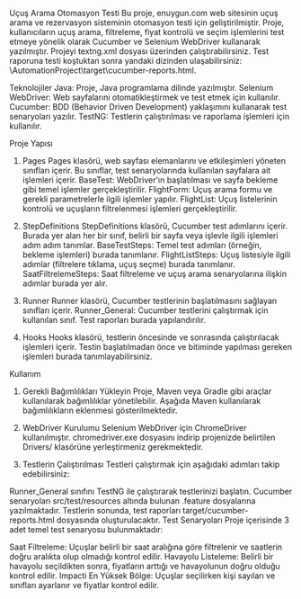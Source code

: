 Uçuş Arama Otomasyon Testi
Bu proje, enuygun.com web sitesinin uçuş arama ve rezervasyon sisteminin otomasyon testi için geliştirilmiştir. Proje, kullanıcıların uçuş arama, filtreleme, fiyat kontrolü ve seçim işlemlerini test etmeye yönelik olarak Cucumber ve Selenium WebDriver kullanarak yazılmıştır. Projeyi textng.xml dosyası üzerinden çalıştırabilirsiniz. Test raporuna testi koştuktan sonra yandaki dizinden ulaşabilirsiniz: \AutomationProject\target\cucumber-reports.html.

Teknolojiler
Java: Proje, Java programlama dilinde yazılmıştır.
Selenium WebDriver: Web sayfalarını otomatikleştirmek ve test etmek için kullanılır.
Cucumber: BDD (Behavior Driven Development) yaklaşımını kullanarak test senaryoları yazılır.
TestNG: Testlerin çalıştırılması ve raporlama işlemleri için kullanılır.

Proje Yapısı
1. Pages
Pages klasörü, web sayfası elemanlarını ve etkileşimleri yöneten sınıfları içerir. Bu sınıflar, test senaryolarında kullanılan sayfalara ait işlemleri içerir.
BaseTest: WebDriver'ın başlatılması ve sayfa bekleme gibi temel işlemler gerçekleştirilir.
FlightForm: Uçuş arama formu ve gerekli parametrelerle ilgili işlemler yapılır.
FlightList: Uçuş listelerinin kontrolü ve uçuşların filtrelenmesi işlemleri gerçekleştirilir.

2. StepDefinitions
StepDefinitions klasörü, Cucumber test adımlarını içerir. Burada yer alan her bir sınıf, belirli bir sayfa veya işlevle ilgili işlemleri adım adım tanımlar.
BaseTestSteps: Temel test adımları (örneğin, bekleme işlemleri) burada tanımlanır.
FlightListSteps: Uçuş listesiyle ilgili adımlar (filtrelere tıklama, uçuş seçme) burada tanımlanır.
SaatFiltrelemeSteps: Saat filtreleme ve uçuş arama senaryolarına ilişkin adımlar burada yer alır.

3. Runner
Runner klasörü, Cucumber testlerinin başlatılmasını sağlayan sınıfları içerir.
Runner_General: Cucumber testlerini çalıştırmak için kullanılan sınıf. Test raporları burada yapılandırılır.

4. Hooks
Hooks klasörü, testlerin öncesinde ve sonrasında çalıştırılacak işlemleri içerir. Testin başlatılmadan önce ve bitiminde yapılması gereken işlemleri burada tanımlayabilirsiniz.

Kullanım
1. Gerekli Bağımlılıkları Yükleyin
Proje, Maven veya Gradle gibi araçlar kullanılarak bağımlılıklar yönetilebilir. Aşağıda Maven kullanılarak bağımlılıkların eklenmesi gösterilmektedir.


2. WebDriver Kurulumu
Selenium WebDriver için ChromeDriver kullanılmıştır. chromedriver.exe dosyasını indirip projenizde belirtilen Drivers/ klasörüne yerleştirmeniz gerekmektedir.

3. Testlerin Çalıştırılması
Testleri çalıştırmak için aşağıdaki adımları takip edebilirsiniz:

Runner_General sınıfını TestNG ile çalıştırarak testlerinizi başlatın.
Cucumber senaryoları src/test/resources altında bulunan .feature dosyalarına yazılmaktadır.
Testlerin sonunda, test raporları target/cucumber-reports.html dosyasında oluşturulacaktır.
Test Senaryoları
Proje içerisinde 3 adet temel test senaryosu bulunmaktadır:

Saat Filtreleme: Uçuşlar belirli bir saat aralığına göre filtrelenir ve saatlerin doğru aralıkta olup olmadığı kontrol edilir.
Havayolu Listeleme: Belirli bir havayolu seçildikten sonra, fiyatların arttığı ve havayolunun doğru olduğu kontrol edilir.
Impacti En Yüksek Bölge: Uçuşlar seçilirken kişi sayıları ve sınıfları ayarlanır ve fiyatlar kontrol edilir.
